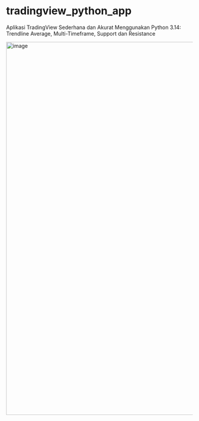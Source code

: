 # tradingview_python_app

Aplikasi TradingView Sederhana dan Akurat Menggunakan Python 3.14: Trendline Average, Multi-Timeframe, Support dan Resistance

<img width="1920" height="1008" alt="image" src="https://github.com/user-attachments/assets/b27200f8-3f4e-43d1-922c-fafbc34f0a3e" />


